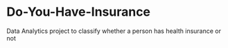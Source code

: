 # Do-You-Have-Insurance
Data Analytics project to classify whether a person has health insurance or not
